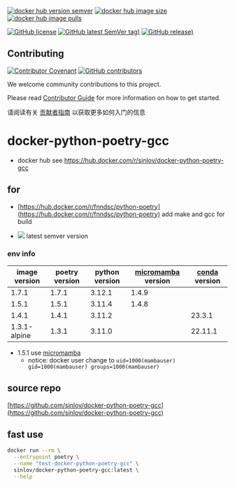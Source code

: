 
[![docker hub version semver](https://img.shields.io/docker/v/sinlov/docker-python-poetry-gcc?sort=semver)](https://hub.docker.com/r/sinlov/docker-python-poetry-gcc/tags?page=1&ordering=last_updated)
[![docker hub image size](https://img.shields.io/docker/image-size/sinlov/docker-python-poetry-gcc)](https://hub.docker.com/r/sinlov/docker-python-poetry-gcc)
[![docker hub image pulls](https://img.shields.io/docker/pulls/sinlov/docker-python-poetry-gcc)](https://hub.docker.com/r/sinlov/docker-python-poetry-gcc/tags?page=1&ordering=last_updated)

[![GitHub license](https://img.shields.io/github/license/sinlov/docker-python-poetry-gcc)](https://github.com/sinlov/docker-python-poetry-gcc)
[![GitHub latest SemVer tag)](https://img.shields.io/github/v/tag/sinlov/docker-python-poetry-gcc)](https://github.com/sinlov/docker-python-poetry-gcc/tags)
[![GitHub release)](https://img.shields.io/github/v/release/sinlov/docker-python-poetry-gcc)](https://github.com/sinlov/docker-python-poetry-gcc/releases)

## Contributing

[![Contributor Covenant](https://img.shields.io/badge/contributor%20covenant-v1.4-ff69b4.svg)](.github/CONTRIBUTING_DOC/CODE_OF_CONDUCT.md)
[![GitHub contributors](https://img.shields.io/github/contributors/sinlov/docker-python-poetry-gcc)](https://github.com/sinlov/docker-python-poetry-gcc/graphs/contributors)

We welcome community contributions to this project.

Please read [Contributor Guide](.github/CONTRIBUTING_DOC/CONTRIBUTING.md) for more information on how to get started.

请阅读有关 [贡献者指南](.github/CONTRIBUTING_DOC/zh-CN/CONTRIBUTING.md) 以获取更多如何入门的信息


# docker-python-poetry-gcc

- docker hub see https://hub.docker.com/r/sinlov/docker-python-poetry-gcc

## for

- [https://hub.docker.com/r/fnndsc/python-poetry](https://hub.docker.com/r/fnndsc/python-poetry) add make and gcc for build

- [![](https://img.shields.io/docker/v/fnndsc/python-poetry?label=python-poetry&style=social)](https://hub.docker.com/r/fnndsc/python-poetry/tags) latest semver version

### env info

| image version | poetry version | python version | [micromamba](https://mamba.readthedocs.io/en/latest/index.html) version | [conda](https://docs.conda.io/en/latest/) version |
| ------------- | -------------- | -------------- | ------------------ | ------------- |
| 1.7.1         | 1.7.1          | 3.12.1         | 1.4.9              |               |
| 1.5.1         | 1.5.1          | 3.11.4         | 1.4.8              |               |
| 1.4.1         | 1.4.1          | 3.11.2         |                    | 23.3.1        |
| 1.3.1-alpine  | 1.3.1          | 3.11.0         |                    | 22.11.1       |

- 1.5.1 use [micromamba](https://mamba.readthedocs.io/en/latest/installation/micromamba-installation.html#docker-images)
  - notice: docker user change to `uid=1000(mambauser) gid=1000(mambauser) groups=1000(mambauser)`

## source repo

[https://github.com/sinlov/docker-python-poetry-gcc](https://github.com/sinlov/docker-python-poetry-gcc)

## fast use

```sh
docker run --rm \
  --entrypoint poetry \
  --name "test-docker-python-poetry-gcc" \
  sinlov/docker-python-poetry-gcc:latest \
  --help
```
